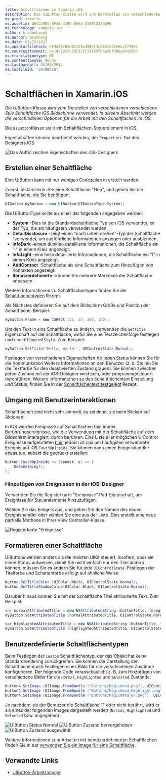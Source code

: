 ```yaml
---
title: Schaltflächen in Xamarin.iOS
description: Die UIButton-Klasse wird zum Darstellen von verschiedenen verschiedene Stile Schaltfläche iOS Bildschirme verwendet. In diesem Abschnitt werden die verschiedenen Optionen für die Arbeit mit den Schaltflächen im iOS.
ms.prod: xamarin
ms.assetid: 304229E5-8FA8-41BD-8563-D19E1D2A0296
ms.technology: xamarin-ios
author: bradumbaugh
ms.author: brumbaug
ms.date: 03/21/2017
ms.openlocfilehash: bf9a36c63e0c153ed950f4c3531e99e6baf77687
ms.sourcegitcommit: ea1dc12a3c2d7322f234997daacbfdb6ad542507
ms.translationtype: MT
ms.contentlocale: de-DE
ms.lasthandoff: 06/05/2018
ms.locfileid: "34789478"
---
```

# <a name="buttons-in-xamarinios"></a>Schaltflächen in Xamarin.iOS

_Die UIButton-Klasse wird zum Darstellen von verschiedenen verschiedene Stile Schaltfläche iOS Bildschirme verwendet. In diesem Abschnitt werden die verschiedenen Optionen für die Arbeit mit den Schaltflächen im iOS._

Die `UIButton`Klasse stellt ein Schaltflächen-Steuerelement in iOS. 

Eigenschaften können bearbeitet werden, der `Properties Pad` des Designers iOS:


![](buttons-images/properties.png "Das Auffüllzeichen Eigenschaften des iOS-Designers")

## <a name="creating-a-button"></a>Erstellen einer Schaltfläche

Eine UIButton kann mit nur wenigen Codezeilen in erstellt werden.

Zuerst, instanziieren Sie eine Schaltfläche "Neu", und geben Sie die Schaltfläche, die Sie benötigen:

```csharp
UIButton myButton = new UIButton(UIButtonType.System);
```

Die UIButtonType sollte als einer der folgenden angegeben werden:

- **System** -Dies ist die Standardschaltfläche Typ von iOS verwendet, ist der Typ, die am häufigsten verwendet werden.
- **DetailDisclosure** -zeigt einen "nach unten drehen"-Typ der Schaltfläche "verwendet, um ausführliche Informationen anzeigen oder ausblenden.
- **InfoDark** -einem dunklen detaillierte Informationen, die Schaltfläche ein "i" in einem Kreis angezeigt.
- **InfoLight** -eine helle detaillierte Informationen, die Schaltfläche ein "i" in einem Kreis angezeigt.
- **AddContact** -Schaltfläche als eine Schaltfläche zum Hinzufügen von Kontakten angezeigt.
- **Benutzerdefinierte** -können Sie mehrere Merkmale der Schaltfläche anpassen.

Weitere Informationen zu Schaltflächentypen finden Sie der [Schaltflächentypen](https://developer.xamarin.com/recipes/ios/standard_controls/buttons/create_different_types_of_buttons/) Rezept.

Als Nächstes definieren Sie auf dem Bildschirm Größe und Position der Schaltfläche. Beispiel:

```csharp
myButton.Frame = new CGRect (25, 25, 300, 150);
```

Um den Text in eine Schaltfläche zu ändern, verwenden die `SetTitle` Eigenschaft auf die Schaltfläche, wofür Sie eine Textzeichenfolge festlegen und eine `UIControlStyle`. Zum Beispiel:

```csharp
myButton.SetTitle("Hello, World!", UIControlState.Normal);
```

Festlegen von verschiedenen Eigenschaften für jeden Status können Sie für die Kommunkation Weitere Informationen an den Benutzer (z. b. Stellen Sie die Textfarbe für den deaktivierten Zustand grauen). Sie können zwischen jeden Zustand mit der iOS-Designer wechseln, oder programmgesteuert durchführen. Weitere Informationen zu den Schaltflächentext Einstellung und Status, finden Sie in der [Schaltflächentext festgelegt](https://developer.xamarin.com/recipes/ios/standard_controls/buttons/set_button_text/) Rezept.

## <a name="dealing-with-user-interactions"></a>Umgang mit Benutzerinteraktionen


Schaltflächen sind nicht sehr sinnvoll, es sei denn, sie beim Klicken auf Aktionen! 

In iOS werden Ereignisse auf Schaltflächen fast immer Berührungsereignisse, wie die Verwendung mit der Schaltfläche auf dem Bildschirm interagiert, durch berühren. Eine Liste aller möglichen UIControl Ereignisse aufgelisteten [hier](https://developer.apple.com/documentation/uikit/uicontrolevents), jedoch ist das am häufigsten verwendete Ereignis auf iOS `TouchUpInside`. Sie können dann einen Ereignishandler etwas tun, sobald die gedrückt erstellen:


```csharp
button.TouchUpInside += (sender, e) => {
    DoSomething();
};
```

### <a name="adding-events-in-the-ios-designer"></a>Hinzufügen von Ereignissen in der iOS-Designer
 
Verwenden Sie die Registerkarte "Ereignisse" Pad-Eigenschaft, um Ereignisse für Steuerelemente hinzuzufügen.

Wählen Sie das Ereignis aus, und geben Sie den Namen des neuen Ereignishandler oder wählen Sie eine aus der Liste. Dies erstellt eine neue partielle Methode in Ihrer View Controller-Klasse.

![Registerkarte "Ereignisse"](buttons-images/image1.png)

## <a name="styling-a-button"></a>Formatieren einer Schaltfläche

UIButtons werden anders als die meisten UIKit steuert, insofern, dass sie einen Status aufweisen, damit Sie nicht einfach nur den Titel ändern können, müssen Sie es ändern Sie für jede `UIControlState`. Festlegen der Titelfarbe und Schattenfarbe erfolgt auf ähnliche Weise:

```csharp
button.SetTitleColor (UIColor.White, UIControlState.Normal);
button.SetTitleShadowColor(UIColor.Black, UIControlState.Normal);
```

Darüber hinaus können Sie mit der Schaltfläche Titel attributierte Text. Zum Beispiel:

```csharp
var normalAttributedTitle = new NSAttributedString (buttonTitle, foregroundColor: UIColor.Blue, strikethroughStyle: NSUnderlineStyle.Single);
myButton.SetAttributedTitle (normalAttributedTitle, UIControlState.Normal);

var highlightedAttributedTitle = new NSAttributedString (buttonTitle, foregroundColor: UIColor.Green, strikethroughStyle: NSUnderlineStyle.Thick);
myButton.SetAttributedTitle (highlightedAttributedTitle, UIControlState.Highlighted);
```

## <a name="custom-button-types"></a>Benutzerdefinierte Schaltflächentypen


Beim Festlegen der `Custom` Schaltflächentyp, der das Objekt hat keine Standardrendering zurückgreifen. Sie können die Darstellung der Schaltfläche durch Festlegen eines Bilds für die verschiedenen Zustände konfigurieren. Der folgende Code veranschaulicht z. B. zum Hinzufügen von verschiedene Bilder für die `Normal`, `Highlighted` und `Selected` Zustände:


```csharp
button4.SetImage (UIImage.FromBundle ("Buttons/MagicWand.png"), UIControlState.Normal);
button4.SetImage (UIImage.FromBundle ("Buttons/MagicWand_Highlight.png"), UIControlState.Highlighted);
button4.SetImage (UIImage.FromBundle ("Buttons/MagicWand_On.png"), UIControlState.Selected);
```


Je nachdem, ob der Benutzer die Schaltfläche "" oder nicht berührt, wird er als eines der folgenden Images dargestellt werden (`Normal`, `Highlighted` und `Selected` bzw. angegeben):


![](buttons-images/image22.png "UIButton Status Normal")
![](buttons-images/image23.png "UIButton Zustand hervorgehoben")
![](buttons-images/image24.png "UIButton Zustand ausgewählt")

Weitere Informationen zum Arbeiten mit benutzerdefinierten Schaltflächen finden Sie in der [verwenden Sie ein Image für eine Schaltfläche](https://developer.xamarin.com/recipes/ios/standard_controls/buttons/use_an_image_for_a_button/).


## <a name="related-links"></a>Verwandte Links

- [UIButton-Arbeitsmappe](https://developer.xamarin.com/workbooks/ios/user-interface/UIbutton/uibutton.workbook)
